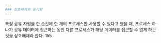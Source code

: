 ```yaml
---
### 상호배제와 동기화
---
```

특정 공유 자원을 한 순간에 한 개의 프로세스만 사용할 수 있다고 했을 때, 프로세스 하나가 공유 데이터에 접근하는 동안 다른 프로세스가 해당 데이터를 접근할 수 없게 하는 것을 상호배제라 한다.
155
